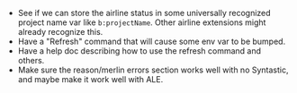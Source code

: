 - See if we can store the airline status in some universally
  recognized project name var like `b:projectName`. Other airline
  extensions might already recognize this.
- Have a "Refresh" command that will cause some env var to be bumped.
- Have a help doc describing how to use the refresh command and others.
- Make sure the reason/merlin errors section works well with no Syntastic, and
  maybe make it work well with ALE.
